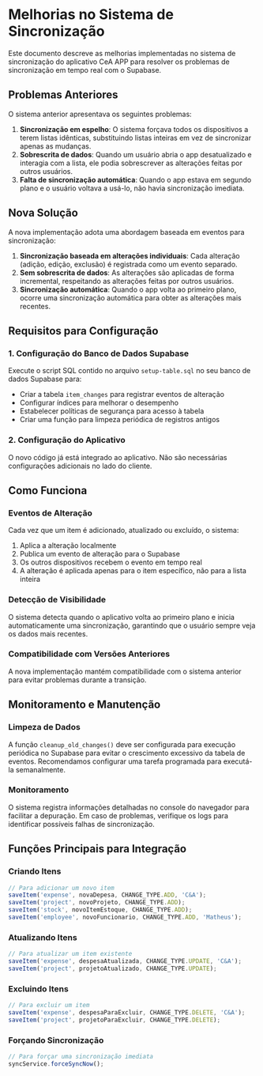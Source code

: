 # Melhorias no Sistema de Sincronização

Este documento descreve as melhorias implementadas no sistema de sincronização do aplicativo CeA APP para resolver os problemas de sincronização em tempo real com o Supabase.

## Problemas Anteriores

O sistema anterior apresentava os seguintes problemas:

1. **Sincronização em espelho**: O sistema forçava todos os dispositivos a terem listas idênticas, substituindo listas inteiras em vez de sincronizar apenas as mudanças.
2. **Sobrescrita de dados**: Quando um usuário abria o app desatualizado e interagia com a lista, ele podia sobrescrever as alterações feitas por outros usuários.
3. **Falta de sincronização automática**: Quando o app estava em segundo plano e o usuário voltava a usá-lo, não havia sincronização imediata.

## Nova Solução

A nova implementação adota uma abordagem baseada em eventos para sincronização:

1. **Sincronização baseada em alterações individuais**: Cada alteração (adição, edição, exclusão) é registrada como um evento separado.
2. **Sem sobrescrita de dados**: As alterações são aplicadas de forma incremental, respeitando as alterações feitas por outros usuários.
3. **Sincronização automática**: Quando o app volta ao primeiro plano, ocorre uma sincronização automática para obter as alterações mais recentes.

## Requisitos para Configuração

### 1. Configuração do Banco de Dados Supabase

Execute o script SQL contido no arquivo `setup-table.sql` no seu banco de dados Supabase para:

- Criar a tabela `item_changes` para registrar eventos de alteração
- Configurar índices para melhorar o desempenho
- Estabelecer políticas de segurança para acesso à tabela
- Criar uma função para limpeza periódica de registros antigos

### 2. Configuração do Aplicativo

O novo código já está integrado ao aplicativo. Não são necessárias configurações adicionais no lado do cliente.

## Como Funciona

### Eventos de Alteração

Cada vez que um item é adicionado, atualizado ou excluído, o sistema:

1. Aplica a alteração localmente
2. Publica um evento de alteração para o Supabase
3. Os outros dispositivos recebem o evento em tempo real
4. A alteração é aplicada apenas para o item específico, não para a lista inteira

### Detecção de Visibilidade

O sistema detecta quando o aplicativo volta ao primeiro plano e inicia automaticamente uma sincronização, garantindo que o usuário sempre veja os dados mais recentes.

### Compatibilidade com Versões Anteriores

A nova implementação mantém compatibilidade com o sistema anterior para evitar problemas durante a transição.

## Monitoramento e Manutenção

### Limpeza de Dados

A função `cleanup_old_changes()` deve ser configurada para execução periódica no Supabase para evitar o crescimento excessivo da tabela de eventos. Recomendamos configurar uma tarefa programada para executá-la semanalmente.

### Monitoramento

O sistema registra informações detalhadas no console do navegador para facilitar a depuração. Em caso de problemas, verifique os logs para identificar possíveis falhas de sincronização.

## Funções Principais para Integração

### Criando Itens

```typescript
// Para adicionar um novo item
saveItem('expense', novaDepesa, CHANGE_TYPE.ADD, 'C&A');
saveItem('project', novoProjeto, CHANGE_TYPE.ADD);
saveItem('stock', novoItemEstoque, CHANGE_TYPE.ADD);
saveItem('employee', novoFuncionario, CHANGE_TYPE.ADD, 'Matheus');
```

### Atualizando Itens

```typescript
// Para atualizar um item existente
saveItem('expense', despesaAtualizada, CHANGE_TYPE.UPDATE, 'C&A');
saveItem('project', projetoAtualizado, CHANGE_TYPE.UPDATE);
```

### Excluindo Itens

```typescript
// Para excluir um item
saveItem('expense', despesaParaExcluir, CHANGE_TYPE.DELETE, 'C&A');
saveItem('project', projetoParaExcluir, CHANGE_TYPE.DELETE);
```

### Forçando Sincronização

```typescript
// Para forçar uma sincronização imediata
syncService.forceSyncNow();
``` 